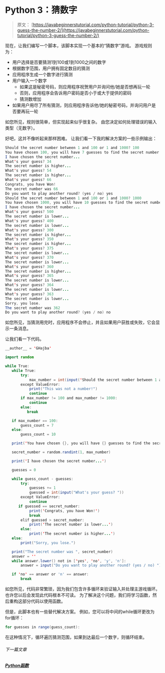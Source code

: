 # Python 3：猜数字

> 原文： [https://javabeginnerstutorial.com/python-tutorial/python-3-guess-the-number-2/](https://javabeginnerstutorial.com/python-tutorial/python-3-guess-the-number-2/)

现在，让我们编写一个脚本，该脚本实现一个基本的“猜数字”游戏。 游戏规则为：

*   用户选择是否要猜测1到100或1到1000之间的数字
*   根据数字范围，用户拥有固定数目的猜测
*   应用程序生成一个数字进行猜测
*   用户输入一个数字
    *   如果这是秘密号码，则应用程序祝贺用户并询问他/她是否想再玩一轮
    *   否则，应用程序会告诉用户密码是否小于或大于提供的密码
    *   猜测数增加
*   如果用户用尽了所有猜测，则应用程序告诉他/她的秘密号码，并询问用户是否要再玩一轮

如您所见，规则很简单，但实现起来似乎很复杂。 由您决定如何处理错误的输入类型（无数字）。

好吧，这并不像听起来那样困难。 让我们看一下我的解决方案的一些示例输出：

```java
Should the secret number between 1 and 100 or 1 and 1000? 100
You have chosen 100, you will have 7 guesses to find the secret number.
I have chosen the secret number...
What's your guess? 34
The secret number is higher...
What's your guess? 54
The secret number is higher...
What's your guess? 66
Congrats, you have Won!
The secret number was 66
Do you want to play another round? (yes / no) yes
Should the secret number between 1 and 100 or 1 and 1000? 1000
You have chosen 1000, you will have 10 guesses to find the secret number.
I have chosen the secret number...
What's your guess? 500
The secret number is lower...
What's your guess? 400
The secret number is lower...
What's your guess? 300
The secret number is higher...
What's your guess? 350
The secret number is higher...
What's your guess? 375
The secret number is lower...
What's your guess? 370
The secret number is lower...
What's your guess? 360
The secret number is higher...
What's your guess? 365
The secret number is lower...
What's your guess? 364
The secret number is lower...
What's your guess? 363
The secret number is lower...
Sorry, you lose.
The secret number was 362
Do you want to play another round? (yes / no) no
```

如您所见，当猜测用完时，应用程序不会停止，并且如果用户获胜或失败，它会显示一条消息。

让我们看一下代码。

```java
__author__ = 'GHajba'

import random

while True:
   while True:
       try:
           max_number = int(input('Should the secret number between 1 and 100 or 1 and 1000? '))
       except ValueError:
           print("This was not a number!")
           continue
       if max_number != 100 and max_number != 1000:
           continue
       else:
          break

   if max_number == 100:
       guess_count = 7
   else:
       guess_count = 10

   print('You have chosen {}, you will have {} guesses to find the secret number.'.format(max_number, guess_count))

   secret_number = random.randint(1, max_number)

   print('I have chosen the secret number...')

   guesses = 0

   while guess_count - guesses:
       try:
           guesses += 1
           guessed = int(input("What's your guess? "))
       except ValueError:
           continue
      if guessed == secret_number:
           print('Congrats, you have Won!')
           break
       elif guessed > secret_number:
           print('The secret number is lower...')
       else:
           print('The secret number is higher...')
   else:
       print("Sorry, you lose.")

   print("The secret number was ", secret_number)
   answer = ''
   while answer.lower() not in ['yes', 'no', 'y', 'n']:
       answer = input("Do you want to play another round? (yes / no) ")

   if 'no' == answer or 'n' == answer:
       break
```

如您所见，代码非常繁琐，因为我们包含许多循环来验证输入并处理主游戏循环。 也许您以后会发现此代码根本不可读。 为了解决这个问题，我们将学习函数，然后重构这部分代码以使用函数。

但是，此脚本也有一些替代解决方案。 例如，您可以将中间的while循环更改为for循环：

```java
for guesses in range(guess_count):
```

在这种情况下，循环遍历猜测范围，如果到达最后一个数字，则循环结束。

###### 下一篇文章

##### [Python函数](https://javabeginnerstutorial.com/python-tutorial/python-function/ "Python function")